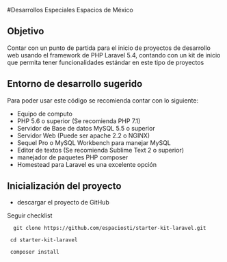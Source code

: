#Desarrollos Especiales Espacios de México

## Objetivo
Contar con un punto de partida para el inicio de proyectos de desarrollo web usando el framework de PHP Laravel 5.4, contando con un kit de inicio que permita tener funcionalidades estándar en este tipo de proyectos

## Entorno de desarrollo sugerido
Para poder usar este código se recomienda contar con lo siguiente:

* Equipo de computo 
* PHP 5.6 o superior (Se recomienda PHP 7.1)
* Servidor de Base de datos MySQL 5.5 o superior
* Servidor Web (Puede ser apache 2.2 o NGINX)
* Sequel Pro o MySQL Workbench para manejar MySQL
* Editor de textos (Se recomienda Sublime Text 2 o superior)
* manejador de paquetes PHP composer
* Homestead para Laravel es una excelente opción

## Inicialización del proyecto

* descargar el proyecto de GitHub

Seguir checklist

      git clone https://github.com/espaciosti/starter-kit-laravel.git
      
     cd starter-kit-laravel
     
     composer install
     
     
 
 